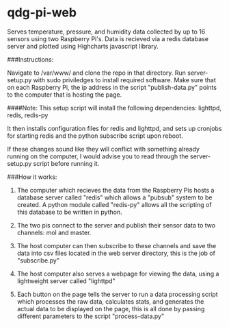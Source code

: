 # qdg-pi-web
Serves temperature, pressure, and humidity data collected by up to 16 sensors using two Raspberry Pi's. Data is recieved via a redis database server and plotted using Highcharts javascript library.


###Instructions:

Navigate to /var/www/ and clone the repo in that directory. Run server-setup.py with sudo priviledges to install required software. Make sure that on each Raspberry Pi, the ip address in the script "publish-data.py" points to the computer that is hosting the page.

####Note:
This setup script will install the following dependencies: lighttpd, redis, redis-py

It then installs configuration files for redis and lighttpd, and sets up cronjobs for starting redis and the python subscribe script upon reboot.

If these changes sound like they will conflict with something already running on the computer, I would advise you to read through the server-setup.py script before running it.

###How it works:

1) The computer which recieves the data from the Raspberry Pis hosts a database server called "redis" which allows a "pubsub" system to be created. A python module called "redis-py" allows all the scripting of this database to be written in python. 

2) The two pis connect to the server and publish their sensor data to two channels: mol and master. 

3) The host computer can then subscribe to these channels and save the data into csv files located in the web server directory, this is the job of "subscribe.py"

4) The host computer also serves a webpage for viewing the data, using a lightweight server called "lighttpd"

5) Each button on the page tells the server to run a data processing script which processes the raw data, calculates stats, and generates the actual data to be displayed on the page, this is all done by passing different parameters to the script "process-data.py"


